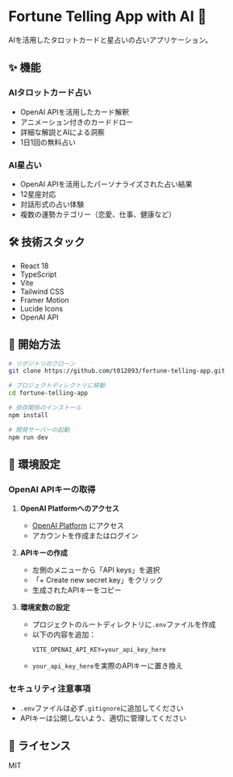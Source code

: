 # Fortune Telling App with AI 🔮

AIを活用したタロットカードと星占いの占いアプリケーション。

## ✨ 機能

### AIタロットカード占い
- OpenAI APIを活用したカード解釈
- アニメーション付きのカードドロー
- 詳細な解説とAIによる洞察
- 1日1回の無料占い

### AI星占い
- OpenAI APIを活用したパーソナライズされた占い結果
- 12星座対応
- 対話形式の占い体験
- 複数の運勢カテゴリー（恋愛、仕事、健康など）

## 🛠 技術スタック

- React 18
- TypeScript
- Vite
- Tailwind CSS
- Framer Motion
- Lucide Icons
- OpenAI API

## 🚀 開始方法

```bash
# リポジトリのクローン
git clone https://github.com/t012093/fortune-telling-app.git

# プロジェクトディレクトリに移動
cd fortune-telling-app

# 依存関係のインストール
npm install

# 開発サーバーの起動
npm run dev
```

## 📝 環境設定

### OpenAI APIキーの取得

1. **OpenAI Platformへのアクセス**
   - [OpenAI Platform](https://platform.openai.com/) にアクセス
   - アカウントを作成またはログイン

2. **APIキーの作成**
   - 左側のメニューから「API keys」を選択
   - 「+ Create new secret key」をクリック
   - 生成されたAPIキーをコピー

3. **環境変数の設定**
   - プロジェクトのルートディレクトリに`.env`ファイルを作成
   - 以下の内容を追加：
     ```env
     VITE_OPENAI_API_KEY=your_api_key_here
     ```
   - `your_api_key_here`を実際のAPIキーに置き換え

### セキュリティ注意事項
- `.env`ファイルは必ず`.gitignore`に追加してください
- APIキーは公開しないよう、適切に管理してください

## 📜 ライセンス

MIT
